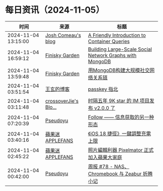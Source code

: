 ﻿# 每日资讯（2024-11-05）

|时间|来源|标题|
|---|---|---|
|2024-11-04 13:15:00|[Josh Comeau's blog](https://www.joshwcomeau.com/rss.xml)|[A Friendly Introduction to Container Queries](https://www.joshwcomeau.com/css/container-queries-introduction/)|
|2024-11-04 16:59:12|[Finisky Garden](https://finisky.github.io/atom.xml)|[Building Large-Scale Social Network Graphs with MongoDB](https://finisky.github.io/en/building-large-scale-social-network-graphs-with-mongodb/)|
|2024-11-04 13:59:48|[Finisky Garden](https://finisky.github.io/atom.xml)|[用MongoDB构建大规模社交网络关系链](https://finisky.github.io/building-large-scale-social-network-graphs-with-mongodb/)|
|2024-11-04 03:51:54|[王玄的博客](https://blog.wangxuan.name/feed/)|[passkey 指北](https://blog.wangxuan.name/2024/11/03/passkey-guide/)|
|2024-11-04 03:11:48|[crossoverJie's Blo...](https://crossoverjie.top/atom.xml)|[时隔五年 9K star 的 IM 项目发布 v2.0.0 了](http://crossoverjie.top/2024/11/04/ob/cim-2.0.0/)|
|2024-11-04 07:20:39|[Pseudoyu](https://www.pseudoyu.com/zh/index.xml)|[Follow —— 信息获取的另一种形态](https://www.pseudoyu.com/zh/2024/11/04/follow_information_acquisition_revolution/)|
|2024-11-04 03:40:16|[蘋果迷 APPLEFANS](https://applefans.today/feed/)|[《iOS 18 捷徑》一鍵調整充電上限](https://applefans.today/2024-10-ios-18-shortcuts-charging-limit/)|
|2024-11-04 02:45:22|[蘋果迷 APPLEFANS](https://applefans.today/feed/)|[照片編輯利器 Pixelmator 正式加入蘋果大家庭](https://applefans.today/2024-11-pixelmator-be-acquired-by-apple/)|
|2024-11-04 00:42:00|[Pseudoyu](https://www.pseudoyu.com/zh/index.xml)|[周报 #78 - NAS、Chromebook 与 Zeabur 折腾小记](https://www.pseudoyu.com/zh/2024/11/04/weekly_review_202401104/)|
